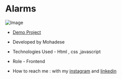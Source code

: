 # Alarms

![Image](https://github.com/user-attachments/assets/1b523f61-0fe6-4f72-b0fb-7f7f09713f54)

- [Demo Project](https://mohadsezare-web.github.io/Alarms/)

- Developed by Mohadese 


- Technologies Used - Html , css ,javascript

- Role - Frontend

- How to reach me : with my [instagram](https://www.instagram.com/mohadsezare_web) and [linkedin](https://www.linkedin.com/in/mohadsezare_web)

